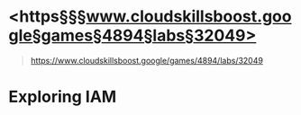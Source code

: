 # <https§§§www.cloudskillsboost.google§games§4894§labs§32049>
> <https://www.cloudskillsboost.google/games/4894/labs/32049>

# Exploring IAM


